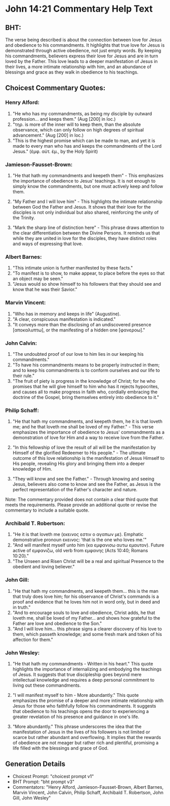 # John 14:21 Commentary Help Text

## BHT:
The verse being described is about the connection between love for Jesus and obedience to his commandments. It highlights that true love for Jesus is demonstrated through active obedience, not just empty words. By keeping his commandments, believers express their love for Jesus and are in turn loved by the Father. This love leads to a deeper manifestation of Jesus in their lives, a more intimate relationship with him, and an abundance of blessings and grace as they walk in obedience to his teachings.

## Choicest Commentary Quotes:
### Henry Alford:
1. "He who has my commandments, as being my disciple by outward profession... and keeps them." (Aug [200] in loc.)
2. "τηρ. is more of the inner will to keep them, than the absolute observance, which can only follow on high degrees of spiritual advancement." (Aug [200] in loc.)
3. "This is the highest promise which can be made to man, and yet it is made to every man who has and keeps the commandments of the Lord Jesus." (ἐμφ. αὐτ. ἐμ., by the Holy Spirit)

### Jamieson-Fausset-Brown:
1. "He that hath my commandments and keepeth them" - This emphasizes the importance of obedience to Jesus' teachings. It is not enough to simply know the commandments, but one must actively keep and follow them.

2. "My Father and I will love him" - This highlights the intimate relationship between God the Father and Jesus. It shows that their love for the disciples is not only individual but also shared, reinforcing the unity of the Trinity.

3. "Mark the sharp line of distinction here" - This phrase draws attention to the clear differentiation between the Divine Persons. It reminds us that while they are united in love for the disciples, they have distinct roles and ways of expressing that love.

### Albert Barnes:
1. "This intimate union is further manifested by these facts."
2. "To manifest is to show, to make appear, to place before the eyes so that an object may be seen."
3. "Jesus would so show himself to his followers that they should see and know that he was their Savior."

### Marvin Vincent:
1. "Who has in memory and keeps in life" (Augustine).
2. "A clear, conspicuous manifestation is indicated."
3. "It conveys more than the disclosing of an undiscovered presence [αποκαλυπτω], or the manifesting of a hidden one [φανεροω]."

### John Calvin:
1. "The undoubted proof of our love to him lies in our keeping his commandments."
2. "To have his commandments means to be properly instructed in them; and to keep his commandments is to conform ourselves and our life to their rule."
3. "The fruit of piety is progress in the knowledge of Christ; for he who promises that he will give himself to him who has it rejects hypocrites, and causes all to make progress in faith who, cordially embracing the doctrine of the Gospel, bring themselves entirely into obedience to it."

### Philip Schaff:
1. "He that hath my commandments, and keepeth them, he it is that loveth me; and he that loveth me shall be loved of my Father." - This verse emphasizes the importance of obedience to Jesus' commandments as a demonstration of love for Him and a way to receive love from the Father.

2. "In this fellowship of love the result of all will be the manifestation by Himself of the glorified Redeemer to His people." - The ultimate outcome of this love relationship is the manifestation of Jesus Himself to His people, revealing His glory and bringing them into a deeper knowledge of Him.

3. "They will know and see the Father." - Through knowing and seeing Jesus, believers also come to know and see the Father, as Jesus is the perfect representation of the Father's character and nature.

Note: The commentary provided does not contain a clear third quote that meets the requirements. Please provide an additional quote or revise the commentary to include a suitable quote.

### Archibald T. Robertson:
1. "He it is that loveth me (εκεινος εστιν ο αγαπων με). Emphatic demonstrative pronoun εκεινος: 'that is the one who loves me.'" 
2. "And will manifest myself unto him (κα εμφανισω αυτω εμαυτον). Future active of εμφανιζω, old verb from εμφανης (Acts 10:40; Romans 10:20)." 
3. "The Unseen and Risen Christ will be a real and spiritual Presence to the obedient and loving believer."

### John Gill:
1. "He that hath my commandments, and keepeth them... this is the man that truly does love him; for his observance of Christ's commands is a proof and evidence that he loves him not in word only, but in deed and in truth."
2. "And to encourage souls to love and obedience, Christ adds, he that loveth me, shall be loved of my Father... and shows how grateful to the Father are love and obedience to the Son."
3. "And I will love him... this phrase signs a clearer discovery of his love to them, which passeth knowledge; and some fresh mark and token of his affection for them."

### John Wesley:
1. "He that hath my commandments - Written in his heart." This quote highlights the importance of internalizing and embodying the teachings of Jesus. It suggests that true discipleship goes beyond mere intellectual knowledge and requires a deep personal commitment to living out these commandments.

2. "I will manifest myself to him - More abundantly." This quote emphasizes the promise of a deeper and more intimate relationship with Jesus for those who faithfully follow his commandments. It suggests that obedience to his teachings opens the door to experiencing a greater revelation of his presence and guidance in one's life.

3. "More abundantly." This phrase underscores the idea that the manifestation of Jesus in the lives of his followers is not limited or scarce but rather abundant and overflowing. It implies that the rewards of obedience are not meager but rather rich and plentiful, promising a life filled with the blessings and grace of God.


## Generation Details
- Choicest Prompt: "choicest prompt v1"
- BHT Prompt: "bht prompt v3"
- Commentators: "Henry Alford, Jamieson-Fausset-Brown, Albert Barnes, Marvin Vincent, John Calvin, Philip Schaff, Archibald T. Robertson, John Gill, John Wesley"
